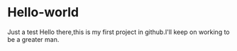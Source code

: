 # Hello-world
Just a test
Hello there,this is my first project in github.I'll keep on working to be a greater man.
